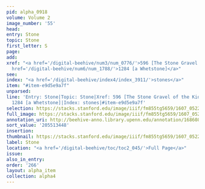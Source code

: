 ```yaml
---
pid: alpha_0918
volume: Volume 2
image_number: '55'
head:
entry: Stone
topic: Stone
first_letter: S
page:
add:
xref: "<a href='/digital-beehive/num3/num_0776/'>596 [The Stone Gravel of the Kidneys]</a>|<a
  href='/digital-beehive/num6/num_1788/'>1284 [a Whetstone]</a>"
see:
index: "<a href='/digital-beehive/index4/index_3911/'>stones</a>"
item: "#item-e9d5e9a7f"
unparsed:
line: 'Entry: Stone|Topic: Stone|Xref: 596 [The Stone Gravel of the Kidneys]|Xref:
  1284 [a Whetstone]|Index: stones|#item-e9d5e9a7f'
selection: https://stacks.stanford.edu/image/iiif/fm855tg5659/1607_0522/274,3448,3112,391/full/0/default.jpg
full_image: https://stacks.stanford.edu/image/iiif/fm855tg5659/1607_0522/full/full/0/default.jpg
annotation_uri: http://beehive-anno.library.upenn.edu/annotation/1686083785076
sort_value: '205513448'
insertion:
thumbnail: https://stacks.stanford.edu/image/iiif/fm855tg5659/1607_0522/274,3448,600,180/250,/0/default.jpg
label: Stone
location: "<a href='/digital-beehive/toc/toc2_045/'>Full Page</a>"
issue:
also_in_entry:
order: '266'
layout: alpha_item
collection: alpha4
---
```

